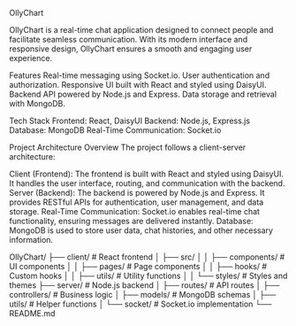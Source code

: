 OllyChart

<!-- COMMENT -->

OllyChart is a real-time chat application designed to connect people and facilitate seamless communication. With its modern interface and responsive design, OllyChart ensures a smooth and engaging user experience.

<!-- COMMENT FEATURES -->

Features
Real-time messaging using Socket.io.
User authentication and authorization.
Responsive UI built with React and styled using DaisyUI.
Backend API powered by Node.js and Express.
Data storage and retrieval with MongoDB.

<!-- COMMENT TECH STACK -->

Tech Stack
Frontend: React, DaisyUI
Backend: Node.js, Express.js
Database: MongoDB
Real-Time Communication: Socket.io

<!-- COMMENT PROJECT ARCHITURE -->

Project Architecture
Overview
The project follows a client-server architecture:

Client (Frontend):
The frontend is built with React and styled using DaisyUI. It handles the user interface, routing, and communication with the backend.
Server (Backend):
The backend is powered by Node.js and Express. It provides RESTful APIs for authentication, user management, and data storage.
Real-Time Communication:
Socket.io enables real-time chat functionality, ensuring messages are delivered instantly.
Database:
MongoDB is used to store user data, chat histories, and other necessary information.

<!-- COMMENT DIRECTORIES STRUCTURE -->

OllyChart/
├── client/ # React frontend
│ ├── src/
│ │ ├── components/ # UI components
│ │ ├── pages/ # Page components
│ │ ├── hooks/ # Custom hooks
│ │ ├── utils/ # Utility functions
│ │ └── styles/ # Styles and themes
├── server/ # Node.js backend
│ ├── routes/ # API routes
│ ├── controllers/ # Business logic
│ ├── models/ # MongoDB schemas
│ ├── utils/ # Helper functions
│ └── socket/ # Socket.io implementation
└── README.md
